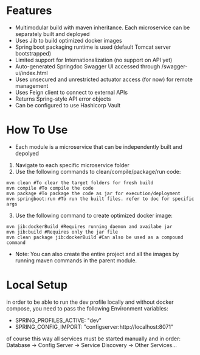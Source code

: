 # Features
* Multimodular build with maven inheritance. Each microservice can be separately built and deployed
* Uses Jib to build optimized docker images
* Spring boot packaging runtime is used (default Tomcat server bootstrapped)
* Limited support for Internationalization (no support on API yet)
* Auto-generated Springdoc Swagger UI accessed through /swagger-ui/index.html
* Uses unsecured and unrestricted actuator access (for now) for remote management
* Uses Feign client to connect to external APIs
* Returns Spring-style API error objects
* Can be configured to use Hashicorp Vault

# How To Use
* Each module is a microservice that can be independently built and depolyed
1. Navigate to each specific microservice folder
2. Use the following commands to clean/compile/package/run code:
```
mvn clean #To clear the target folders for fresh build
mvn compile #To compile the code
mvn package #To package the code as jar for execution/deployment
mvn springboot:run #To run the built files. refer to doc for specific args
```
3. Use the following command to create optimized docker image:
```
mvn jib:dockerBuild #Requires running daemon and availabe jar
mvn jib:build #Requires only the jar file
mvn clean package jib:dockerBuild #Can also be used as a compound command
```

* Note: You can also create the entire project and all the images by running maven commands in the parent module.

# Local Setup

in order to be able to run the dev profile locally and without docker compose, you need to pass the following
Environment
variables:

* SPRING_PROFILES_ACTIVE: "dev"
* SPRING_CONFIG_IMPORT: "configserver:http://localhost:8071"

of course this way all services must be started manually and in order:
Database -> Config Server -> Service Discovery -> Other Services...
